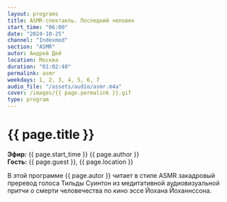 ```yaml
---
layout: programs
title: ASMR-спектакль. Последний человек
start_time: "06:00"
date: "2024-10-25"
channel: "Indexmod"
section: "ASMR"
autor: Андрей Дей
location: Москва
duration: "01:02:40"
permalink: asmr
weekdays: 1, 2, 3, 4, 5, 6, 7
audio_file: "/assets/audio/asmr.m4a"
cover: /images/{{ page.permalink }}.gif
type: program
---
```


# {{ page.title }}

**Эфир:** {{ page.start_time }} {{ page.author }}  
**Гость:** {{ page.guest }}, {{ page.location }}

В этой программе {{ page.autor }} читает в стиле ASMR закадровый преревод голоса Тильды Суинтон из медитативной аудиовизуальной притчи о смерти человечества по кино эссе Йохана Йоханнссона.

<p><audio id="audio-player">
  <source src="{{ page.audio_file }}" type="audio/mpeg">
  Ваш браузер не поддерживает воспроизведение аудио.
</audio></p>

